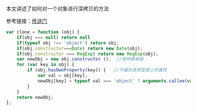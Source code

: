 本文讲述了如何对一个对象进行深拷贝的方法
<!-- more -->
参考链接：[传送门](http://www.cnblogs.com/wangyulue/articles/7684515.html)

``` javascript
var clone = function (obj) { 
    if(obj === null) return null 
    if(typeof obj !== 'object') return obj;
    if(obj.constructor===Date) return new Date(obj); 
    if(obj.constructor === RegExp) return new RegExp(obj);
    var newObj = new obj.constructor ();  //保持继承链
    for (var key in obj) {
        if (obj.hasOwnProperty(key)) {   //不遍历其原型链上的属性
            var val = obj[key];
            newObj[key] = typeof val === 'object' ? arguments.callee(val) : val; // 使用arguments.callee解除与函数名的耦合
        }
    }  
    return newObj;  
}; 
```